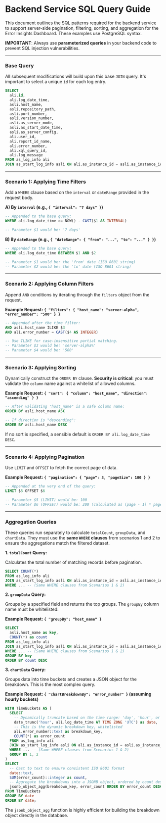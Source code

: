 # Backend Service SQL Query Guide

This document outlines the SQL patterns required for the backend service to support server-side pagination, filtering, sorting, and aggregation for the Error Insights Dashboard. These examples use PostgreSQL syntax.

**IMPORTANT**: Always use **parameterized queries** in your backend code to prevent SQL injection vulnerabilities.

---

### Base Query

All subsequent modifications will build upon this base `JOIN` query. It's important to select a unique `id` for each log entry.

```sql
SELECT
  ali.id,
  ali.log_date_time,
  asli.host_name,
  asli.repository_path,
  asli.port_number,
  asli.version_number,
  asli.as_server_mode,
  asli.as_start_date_time,
  asli.as_server_config,
  ali.user_id,
  ali.report_id_name,
  ali.error_number,
  ali.xql_query_id,
  ali.log_message
FROM as_log_info ali
JOIN as_start_log_info asli ON ali.as_instance_id = asli.as_instance_id
```

---

### Scenario 1: Applying Time Filters

Add a `WHERE` clause based on the `interval` or `dateRange` provided in the request body.

**A) By `interval` (e.g., `{ "interval": "7 days" }`)**

```sql
-- Appended to the base query:
WHERE ali.log_date_time >= NOW() - CAST($1 AS INTERVAL)

-- Parameter $1 would be: '7 days'
```

**B) By `dateRange` (e.g., `{ "dateRange": { "from": "...", "to": "..." } }`)**

```sql
-- Appended to the base query:
WHERE ali.log_date_time BETWEEN $1 AND $2

-- Parameter $1 would be: the 'from' date (ISO 8601 string)
-- Parameter $2 would be: the 'to' date (ISO 8601 string)
```

---

### Scenario 2: Applying Column Filters

Append `AND` conditions by iterating through the `filters` object from the request.

**Example Request: `{ "filters": { "host_name": "server-alpha", "error_number": "500" } }`**

```sql
-- Appended after the time filter:
AND asli.host_name ILIKE $3
AND ali.error_number = CAST($4 AS INTEGER)

-- Use ILIKE for case-insensitive partial matching.
-- Parameter $3 would be: 'server-alpha%'
-- Parameter $4 would be: '500'
```

---

### Scenario 3: Applying Sorting

Dynamically construct the `ORDER BY` clause. **Security is critical**: you must validate the `column` name against a whitelist of allowed columns.

**Example Request: `{ "sort": { "column": "host_name", "direction": "ascending" } }`**

```sql
-- After validating "host_name" is a safe column name:
ORDER BY asli.host_name ASC

-- If direction is "descending":
ORDER BY asli.host_name DESC
```

If no sort is specified, a sensible default is `ORDER BY ali.log_date_time DESC`.

---

### Scenario 4: Applying Pagination

Use `LIMIT` and `OFFSET` to fetch the correct page of data.

**Example Request: `{ "pagination": { "page": 3, "pageSize": 100 } }`**

```sql
-- Appended at the very end of the query:
LIMIT $5 OFFSET $6

-- Parameter $5 (LIMIT) would be: 100
-- Parameter $6 (OFFSET) would be: 200 (calculated as (page - 1) * pageSize)
```

---

### Aggregation Queries

These queries run separately to calculate `totalCount`, `groupData`, and `chartData`. They must use the **same `WHERE` clauses** from scenarios 1 and 2 to ensure the aggregations match the filtered dataset.

**1. `totalCount` Query:**

Calculates the total number of matching records before pagination.

```sql
SELECT COUNT(*)
FROM as_log_info ali
JOIN as_start_log_info asli ON ali.as_instance_id = asli.as_instance_id
WHERE ... -- (Same WHERE clauses from Scenarios 1 & 2)
```

**2. `groupData` Query:**

Groups by a specified field and returns the top groups. The `groupBy` column name must be whitelisted.

**Example Request: `{ "groupBy": "host_name" }`**

```sql
SELECT
  asli.host_name as key,
  COUNT(*) as count
FROM as_log_info ali
JOIN as_start_log_info asli ON ali.as_instance_id = asli.as_instance_id
WHERE ... -- (Same WHERE clauses from Scenarios 1 & 2)
GROUP BY key
ORDER BY count DESC
```

**3. `chartData` Query:**

Groups data into time buckets and creates a JSON object for the breakdown. This is the most complex query.

**Example Request: `{ "chartBreakdownBy": "error_number" }` (assuming hourly buckets)**

```sql
WITH TimeBuckets AS (
  SELECT
    -- Dynamically truncate based on the time range: 'day', 'hour', or '30 minute'
    date_trunc('hour', ali.log_date_time AT TIME ZONE 'UTC') as date,
    -- This is the dynamic breakdown key, whitelisted
    ali.error_number::text as breakdown_key,
    COUNT(*) as error_count
  FROM as_log_info ali
  JOIN as_start_log_info asli ON ali.as_instance_id = asli.as_instance_id
  WHERE ... -- (Same WHERE clauses from Scenarios 1 & 2)
  GROUP BY 1, 2
)
SELECT
  -- Cast to text to ensure consistent ISO 8601 format
  date::text,
  SUM(error_count)::integer as count,
  -- Aggregate the breakdowns into a JSONB object, ordered by count descending
  jsonb_object_agg(breakdown_key, error_count ORDER BY error_count DESC) as breakdown
FROM TimeBuckets
GROUP BY date
ORDER BY date;
```
The `jsonb_object_agg` function is highly efficient for building the breakdown object directly in the database.
